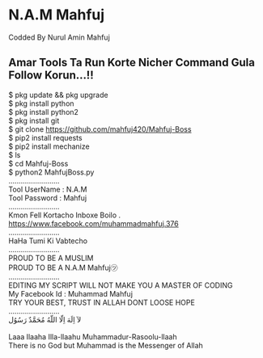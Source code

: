 # N.A.M Mahfuj

Codded By Nurul Amin Mahfuj


## Amar Tools Ta Run Korte Nicher Command Gula Follow Korun...!!

$ pkg update && pkg upgrade
<br>
$ pkg install python
<br/>
$ pkg install python2
<br/>
$ pkg install git
<br/>
$ git clone https://github.com/mahfuj420/Mahfuj-Boss
<br/>
$ pip2 install requests
<br/>
$ pip2 install mechanize
<br/>
$ ls
<br/>
$ cd Mahfuj-Boss
<br/>
$ python2 MahfujBoss.py
<br/>
.........................
<br/>
Tool UserName : N.A.M
<br/>
Tool Password : Mahfuj
<br/>
.........................
<br/>
Kmon Fell Kortacho Inboxe Boilo .
<br/>
https://www.facebook.com/muhammadmahfuj.376
<br/>
.........................
<br/>
HaHa Tumi Ki Vabtecho
<br/>
.........................
<br/>
                           PROUD TO BE A MUSLIM
<br/>
                          PROUD TO BE A N.A.M Mahfuj㋡
<br/>
.........................
<br/>
           EDITING MY SCRIPT WILL NOT MAKE YOU A MASTER OF CODING
<br/>
                      My Facebook Id : Muhammad Mahfuj 
<br/>
                       TRY YOUR BEST, TRUST IN ALLAH DONT LOOSE HOPE
<br/>
.........................
<br/>
                             لآ اِلَهَ اِلّا اللّهُ مُحَمَّدٌ رَسُوُل    
<br/>
               Laaa Ilaaha Illa-llaahu Muhammadur-Rasoolu-llaah
<br/>
      There is no God but Muhammad is the Messenger of Allah
